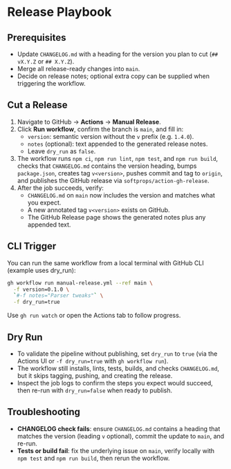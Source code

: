 # Release Playbook

## Prerequisites
- Update `CHANGELOG.md` with a heading for the version you plan to cut (`## vX.Y.Z` or `## X.Y.Z`).
- Merge all release-ready changes into `main`.
- Decide on release notes; optional extra copy can be supplied when triggering the workflow.

## Cut a Release
1. Navigate to GitHub → **Actions** → **Manual Release**.
2. Click **Run workflow**, confirm the branch is `main`, and fill in:
   - `version`: semantic version without the `v` prefix (e.g. `1.4.0`).
   - `notes` (optional): text appended to the generated release notes.
   - Leave `dry_run` as `false`.
3. The workflow runs `npm ci`, `npm run lint`, `npm test`, and `npm run build`, checks that `CHANGELOG.md` contains the version heading, bumps `package.json`, creates tag `v<version>`, pushes commit and tag to `origin`, and publishes the GitHub release via `softprops/action-gh-release`.
4. After the job succeeds, verify:
   - `CHANGELOG.md` on `main` now includes the version and matches what you expect.
   - A new annotated tag `v<version>` exists on GitHub.
   - The GitHub Release page shows the generated notes plus any appended text.

## CLI Trigger
You can run the same workflow from a local terminal with GitHub CLI (example uses dry_run):

```sh
gh workflow run manual-release.yml --ref main \
  -f version=0.1.0 \
  `#-f notes="Parser tweaks"` \
  -f dry_run=true
```

Use `gh run watch` or open the Actions tab to follow progress.

## Dry Run
- To validate the pipeline without publishing, set `dry_run` to `true` (via the Actions UI or `-f dry_run=true` with `gh workflow run`).
- The workflow still installs, lints, tests, builds, and checks `CHANGELOG.md`, but it skips tagging, pushing, and creating the release.
- Inspect the job logs to confirm the steps you expect would succeed, then re-run with `dry_run=false` when ready to publish.

## Troubleshooting
- **CHANGELOG check fails**: ensure `CHANGELOG.md` contains a heading that matches the version (leading `v` optional), commit the update to `main`, and re-run.
- **Tests or build fail**: fix the underlying issue on `main`, verify locally with `npm test` and `npm run build`, then rerun the workflow.
